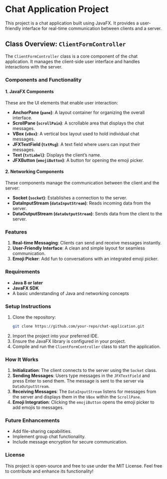 # Chat Application Project

This project is a chat application built using JavaFX. It provides a user-friendly interface for real-time communication between clients and a server.

## Class Overview: `ClientFormController`
The `ClientFormController` class is a core component of the chat application. It manages the client-side user interface and handles interactions with the server.

### Components and Functionality

#### 1. JavaFX Components
These are the UI elements that enable user interaction:

- **AnchorPane (`pane`)**: A layout container for organizing the overall interface.
- **ScrollPane (`scrollPain`)**: A scrollable area that displays the chat messages.
- **VBox (`vBox`)**: A vertical box layout used to hold individual chat messages.
- **JFXTextField (`txtMsg`)**: A text field where users can input their messages.
- **Text (`txtLabel`)**: Displays the client’s name.
- **JFXButton (`emojiButton`)**: A button for opening the emoji picker.

#### 2. Networking Components
These components manage the communication between the client and the server:

- **Socket (`socket`)**: Establishes a connection to the server.
- **DataInputStream (`dataInputStream`)**: Reads incoming data from the server.
- **DataOutputStream (`dataOutputStream`)**: Sends data from the client to the server.

### Features
1. **Real-time Messaging**: Clients can send and receive messages instantly.
2. **User-Friendly Interface**: A clean and simple layout for seamless communication.
3. **Emoji Picker**: Add fun to conversations with an integrated emoji picker.

### Requirements
- **Java 8 or later**
- **JavaFX SDK**
- A basic understanding of Java and networking concepts

### Setup Instructions
1. Clone the repository:
   ```bash
   git clone https://github.com/your-repo/chat-application.git
   ```
2. Import the project into your preferred IDE.
3. Ensure the JavaFX library is configured in your project.
4. Compile and run the `ClientFormController` class to start the application.

### How It Works
1. **Initialization**: The client connects to the server using the `Socket` class.
2. **Sending Messages**: Users type messages in the `JFXTextField` and press Enter to send them. The message is sent to the server via `DataOutputStream`.
3. **Receiving Messages**: The `DataInputStream` listens for messages from the server and displays them in the `VBox` within the `ScrollPane`.
4. **Emoji Integration**: Clicking the `emojiButton` opens the emoji picker to add emojis to messages.

### Future Enhancements
- Add file-sharing capabilities.
- Implement group chat functionality.
- Include message encryption for secure communication.

### License
This project is open-source and free to use under the MIT License. Feel free to contribute and enhance its functionality!


